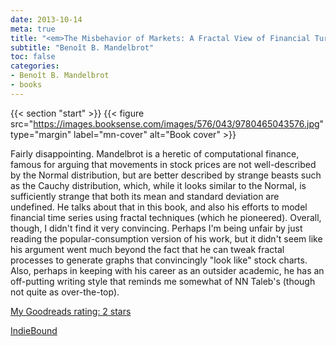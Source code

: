 ```yaml
---
date: 2013-10-14
meta: true
title: "<em>The Misbehavior of Markets: A Fractal View of Financial Turbulence</em>"
subtitle: "Benoît B. Mandelbrot"
toc: false
categories:
- Benoît B. Mandelbrot
- books
---
```


{{< section "start" >}}
{{< figure src="https://images.booksense.com/images/576/043/9780465043576.jpg" type="margin" label="mn-cover" alt="Book cover" >}}

Fairly disappointing. Mandelbrot is a heretic of computational finance, famous for arguing that movements in stock prices are not well-described by the Normal distribution, but are better described by strange beasts such as the Cauchy distribution, which, while it looks similar to the Normal, is sufficiently strange that both its mean and standard deviation are undefined. He talks about that in this book, and also his efforts to model financial time series using fractal techniques (which he pioneered). Overall, though, I didn't find it very convincing. Perhaps I'm being unfair by just reading the popular-consumption version of his work, but it didn't seem like his argument went much beyond the fact that he can tweak fractal processes to generate graphs that convincingly "look like" stock charts. Also, perhaps in keeping with his career as an outsider academic, he has an off-putting writing style that reminds me somewhat of NN Taleb's (though not quite as over-the-top).

[My Goodreads rating: 2 stars](https://www.goodreads.com/review/show/744802978)  

[IndieBound](https://www.indiebound.org/book/9780465043576)
